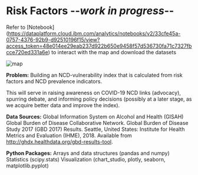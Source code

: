 # Risk Factors --*work in progress*--
Refer to [Notebook] (https://dataplatform.cloud.ibm.com/analytics/notebooks/v2/33cfe45a-0757-4376-92b9-d92510196f15/view?access_token=48e014ee29eab237d922b650e9458f57d536730fa71c7327fbcce720ed331a6e) to interact with the map and download the datasets

![map](image_map.png)


__Problem:__
Building an NCD-vulnerability index that is calculated from risk factors and NCD prevalence indicators.

 
This will serve in raising awareness on COVID-19 NCD links (advocacy), spurring debate, and informing policy decisions (possibly at a later stage, as we acquire better data and improve the index).


__Data Sources:__
Global Information System on Alcohol and Health (GISAH)
Global Burden of Disease Collaborative Network.
Global Burden of Disease Study 2017 (GBD 2017) Results.
Seattle, United States: Institute for Health Metrics and Evaluation (IHME), 2018.
Available from http://ghdx.healthdata.org/gbd-results-tool.



__Python Packages:__
Arrays and data structures (pandas and numpy)
Statistics (scipy.stats)
Visualization (chart_studio, plotly, seaborn, matplotlib.pyplot)
